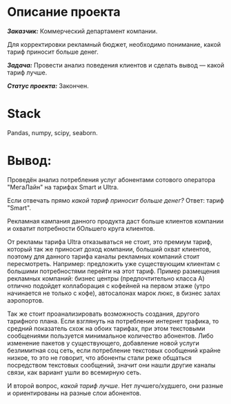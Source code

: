 # Описание проекта
***Заказчик:*** Коммерческий департамент компании. 

Для корректировки рекламный бюджет, необходимо понимание, какой тариф приносит больше денег.

***Задача:*** Провести анализ поведения клиентов и сделать вывод — какой тариф лучше.

***Статус проекта:*** Закончен.

# Stack
Pandas, numpy, scipy, seaborn.

# Вывод:
Проведён анализ потребления услуг абонентами сотового оператора "МегаЛайн" на тарифах Smart и Ultra.

Если отвечать прямо *какой тариф приносит больше денег?* Ответ: тариф "Smart".

Рекламная кампания данного продукта даст больше клиентов компании и охватит потребности бОльшего круга клиентов.

От рекламы тарифа Ultra отказываться не стоит, это премиум тариф, который так же приносит доход компании, больший охват клиентов, поэтому для данного тарифа каналы рекламных компаний стоит пересмотреть. Например: предложить уже существующим клиентам с большими потребностями перейти на этот тариф. Пример размещения рекламных компаний: бизнес центры (предпочтительно класса А) отлично подойдет коллаборация с кофейней на первом этаже (утро начинается не только с кофе), автосалонах марок люкс, в бизнес залах аэропортов.

Так же стоит проанализировать возможность создания, другого тарифного плана. Если взглянуть на потребление интернет трафика, то средний показатель схож на обоих тарифах, при этом текстовыми сообщениями пользуется минимальное количество абонентов. Либо изменение пакетов у существующего, добавление новой услуги безлимитная соц сеть, если потребление текстовых сообщений крайне низкое, то это не говорит, что абоненты стали реже общаться посредством текстовых сообщений, значит они нашли другие каналы связи, как вариант ушли во всемирную сеть.

И второй вопрос, *какой тариф лучше*. Нет лучшего/худшего, они разные и ориентированы на разные слои абонентов.
